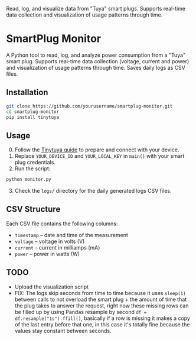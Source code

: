 Read, log, and visualize data from "Tuya" smart plugs. Supports real-time data collection and visualization of usage patterns through time.

# SmartPlug Monitor

A Python tool to read, log, and analyze power consumption from a "Tuya" smart plug.
Supports real-time data collection (voltage, current and power) and visualization of usage patterns through time.
Saves daily logs as CSV files.

## Installation

```bash
git clone https://github.com/yourusername/smartplug-monitor.git
cd smartplug-monitor
pip install tinytuya
```

## Usage

0. Follow the [Tinytuya guide](https://github.com/jasonacox/tinytuya) to prepare and connect with your device.
1. Replace `YOUR_DEVICE_ID` and `YOUR_LOCAL_KEY` in `main()` with your smart plug credentials.
2. Run the script:

```bash
python monitor.py
```

3. Check the `logs/` directory for the daily generated logs CSV files.

## CSV Structure

Each CSV file contains the following columns:

- `timestamp` – date and time of the measurement
- `voltage` – voltage in volts (V)
- `current` – current in milliamps (mA)
- `power` – power in watts (W)

## TODO
- Upload the visualization script
- FIX: The logs skip seconds from time to time because it uses `sleep(1)` between calls to not overload the smart plug + the amount of time that the plug takes to answer the request, right now these missing rows can be filled up by using Pandas resample by second `df = df.resample("1s").ffill()`, basically if a row is missing it makes a copy of the last entry before that one, in this case it's totally fine because the values stay constant between seconds.
